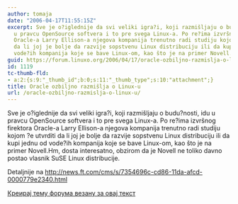 ```yaml
---
author: tomaja
date: "2006-04-17T11:55:15Z"
excerpt: Sve je o?iglednije da svi veliki igra?i, koji razmišljaju o budu?nosti, idu
  u pravcu OpenSource softvera i to pre svega Linux-a. Po re?ima izvršnog firektora
  Oracle-a Larry Ellison-a njegova kompanija trenutno radi studiju kojom ?e utvrditi
  da li joj je bolje da razvije sopstvenu Linux distribuciju ili da kupi jednu od
  vode?ih kompanija koje se bave Linux-om, kao što je na primer Novell.
guid: https://forum.linuxo.org/2006/04/17/oracle-ozbiljno-razmislja-o-linux-u/
id: 1119
tc-thumb-fld:
- a:2:{s:9:"_thumb_id";b:0;s:11:"_thumb_type";s:10:"attachment";}
title: Oracle ozbiljno razmišlja o Linux-u
url: /oracle-ozbiljno-razmislja-o-linux-u/
---
```

Sve je o?iglednije da svi veliki igra?i, koji razmišljaju o budu?nosti, idu u pravcu OpenSource softvera i to pre svega Linux-a. Po re?ima izvršnog firektora Oracle-a Larry Ellison-a njegova kompanija trenutno radi studiju kojom ?e utvrditi da li joj je bolje da razvije sopstvenu Linux distribuciju ili da kupi jednu od vode?ih kompanija koje se bave Linux-om, kao što je na primer Novell.<!--break-->Hm, dosta interesatno, obzirom da je Novell ne toliko davno postao vlasnik SuSE Linux distribucije.

Detaljnije na <http://news.ft.com/cms/s/7354696c-cd86-11da-afcd-0000779e2340.html>

[Креирај тему форума везану за овај текст](https://linuxo.org/nova-tema-na-forumu/?se_pid=1119)